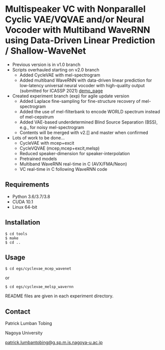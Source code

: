 # Multispeaker VC with Nonparallel Cyclic VAE/VQVAE and/or Neural Vocoder with Multiband WaveRNN using Data-Driven Linear Prediction / Shallow-WaveNet

* Previous version is in v1.0 branch
* Scripts overhauled starting on v2.0 branch
    * Added CycleVAE with mel-spectrogram
    * Added multiband WaveRNN with data-driven linear prediction for low-latency universal neural vocoder with high-quality output (submitted for ICASSP 2021) [demo_page](https://demo-icassp2021.audioeval.net/)
* Created experiment branch (exp) for agile update version
    * Added Laplace fine-sampling for fine-structure recovery of mel-spectrogram
    * Added the use of mel-filterbank to encode WORLD spectrum instead of mel-cepstrum
    * Added VAE-based underdetermined Blind Source Separation (BSS), e.g., for noisy mel-spectrogram
    * Contents will be merged with v2.[] and master when confirmed
* Lots of work to be done...
    * CycleVAE with mcep+excit
    * CycleVQVAE (mcep,mcep+excit,melsp)
    * Reduced speaker-dimension for speaker-interpolation
    * Pretrained models
    * Multiband WaveRNN real-time in C (AVX/FMA/Neon)
    * VC real-time in C following WaveRNN code


## Requirements

* Python 3.6/3.7/3.8
* CUDA 10.1
* Linux 64-bit


## Installation

```
$ cd tools
$ make
$ cd ..
```

## Usage

```
$ cd egs/cyclevae_mcep_wavenet
```
or
```
$ cd egs/cyclevae_melsp_wavernn
```

README files are given in each experiment directory.


## Contact

Patrick Lumban Tobing

Nagoya University

patrick.lumbantobing@g.sp.m.is.nagoya-u.ac.jp
